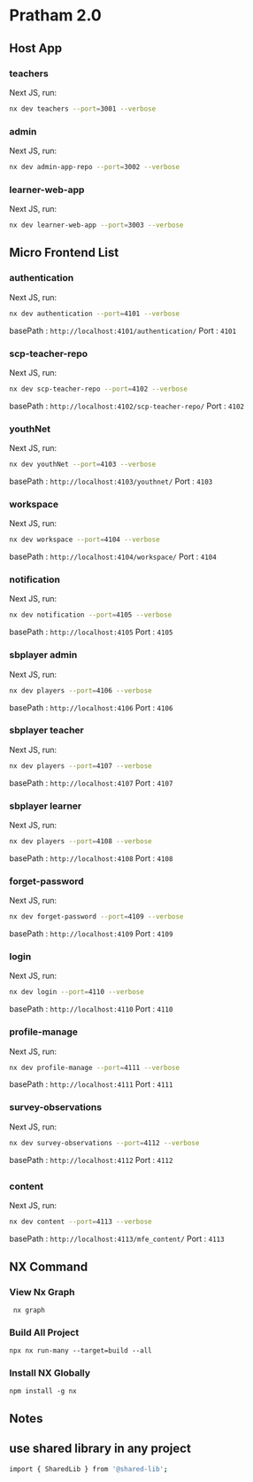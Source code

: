 # Pratham 2.0

## Host App

### teachers

Next JS, run:

```sh
nx dev teachers --port=3001 --verbose
```

### admin

Next JS, run:

```sh
nx dev admin-app-repo --port=3002 --verbose
```

### learner-web-app

Next JS, run:

```sh
nx dev learner-web-app --port=3003 --verbose
```

##

## Micro Frontend List

### authentication

Next JS, run:

```sh
nx dev authentication --port=4101 --verbose
```

basePath : `http://localhost:4101/authentication/`
Port : `4101`

### scp-teacher-repo

Next JS, run:

```sh
nx dev scp-teacher-repo --port=4102 --verbose
```

basePath : `http://localhost:4102/scp-teacher-repo/`
Port : `4102`

### youthNet

Next JS, run:

```sh
nx dev youthNet --port=4103 --verbose
```

basePath : `http://localhost:4103/youthnet/`
Port : `4103`

### workspace

Next JS, run:

```sh
nx dev workspace --port=4104 --verbose
```

basePath : `http://localhost:4104/workspace/`
Port : `4104`

### notification

Next JS, run:

```sh
nx dev notification --port=4105 --verbose
```

basePath : `http://localhost:4105`
Port : `4105`

### sbplayer admin

Next JS, run:

```sh
nx dev players --port=4106 --verbose
```

basePath : `http://localhost:4106`
Port : `4106`

### sbplayer teacher

Next JS, run:

```sh
nx dev players --port=4107 --verbose
```

basePath : `http://localhost:4107`
Port : `4107`

### sbplayer learner

Next JS, run:

```sh
nx dev players --port=4108 --verbose
```

basePath : `http://localhost:4108`
Port : `4108`

### forget-password

Next JS, run:

```sh
nx dev forget-password --port=4109 --verbose
```

basePath : `http://localhost:4109`
Port : `4109`

### login

Next JS, run:

```sh
nx dev login --port=4110 --verbose
```

basePath : `http://localhost:4110`
Port : `4110`

### profile-manage

Next JS, run:

```sh
nx dev profile-manage --port=4111 --verbose
```

basePath : `http://localhost:4111`
Port : `4111`

### survey-observations

Next JS, run:

```sh
nx dev survey-observations --port=4112 --verbose
```

basePath : `http://localhost:4112`
Port : `4112`

##

### content

Next JS, run:

```sh
nx dev content --port=4113 --verbose
```

basePath : `http://localhost:4113/mfe_content/`
Port : `4113`

## NX Command

### View Nx Graph

` nx graph`

### Build All Project

`npx nx run-many --target=build --all`

### Install NX Globally

`npm install -g nx`

## Notes

## use shared library in any project

```sh
import { SharedLib } from '@shared-lib';
```
